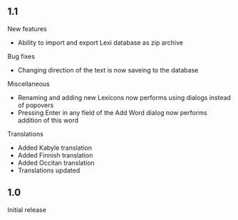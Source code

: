 ## 1.1
<p>New features</p>
<ul>
    <li>Ability to import and export Lexi database as zip archive</li>
</ul>
<p>Bug fixes</p>
<ul>
    <li>Changing direction of the text is now saveing to the database</li>
</ul>
<p>Miscellaneous</p>
<ul>
    <li>Renaming and adding new Lexicons now performs using dialogs instead of popovers</li>
    <li>Pressing Enter in any field of the Add Word dialog now performs addition of this word</li>
</ul>
<p>Translations</p>
<ul>
    <li>Added Kabyle translation</li>
    <li>Added Finnish translation</li>
    <li>Added Occitan translation</li>
    <li>Translations updated</li>
</ul>

## 1.0
<p>Initial release</p>